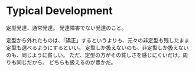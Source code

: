# Typical Development

定型発達、通常発達。
発達障害でない発達のこと。

定型から外れたものは、「矯正」するというよりも、元々の非定型も残したまま定型も選べるようにするといい。
定型しか扱えないのも、非定型しか扱えないのも、同じように貧しい。
ただ、定型の方がその貧しさを感じにくいだけ。周りも同じだから。
どちらも扱えるのが豊かだ。
